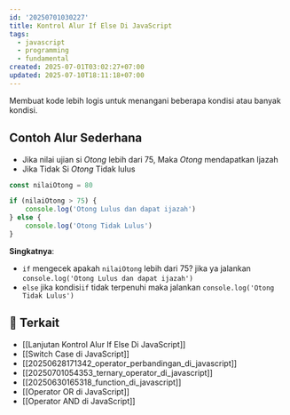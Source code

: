 ```yaml
---
id: '20250701030227'
title: Kontrol Alur If Else Di JavaScript
tags:
  - javascript
  - programming
  - fundamental
created: 2025-07-01T03:02:27+07:00
updated: 2025-07-10T18:11:18+07:00
---
```


Membuat kode lebih logis untuk menangani beberapa kondisi atau banyak kondisi.

## Contoh Alur Sederhana

- Jika nilai ujian si _Otong_ lebih dari 75, Maka _Otong_ mendapatkan Ijazah
- Jika Tidak Si _Otong_ Tidak lulus

```javascript
const nilaiOtong = 80

if (nilaiOtong > 75) {
	console.log('Otong Lulus dan dapat ijazah')
} else {
	console.log('Otong Tidak Lulus')
}
```

**Singkatnya**:

- `if` mengecek apakah `nilaiOtong` lebih dari 75? jika ya jalankan `console.log('Otong Lulus dan dapat ijazah')`
- `else` jika kondisi`if` tidak terpenuhi maka jalankan `console.log('Otong Tidak Lulus')`

## 🔗 Terkait

- [[Lanjutan Kontrol Alur If Else Di JavaScript]]
- [[Switch Case di JavaScript]]
- [[20250628171342_operator_perbandingan_di_javascript]]
- [[20250701054353_ternary_operator_di_javascript]]
- [[20250630165318_function_di_javascript]]
- [[Operator OR di JavaScript]]
- [[Operator AND di JavaScript]]

